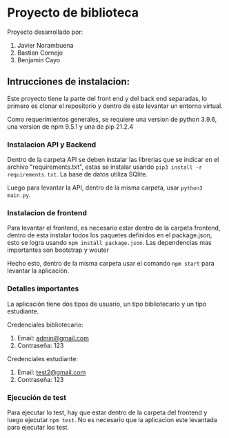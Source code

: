 # Proyecto de biblioteca

Proyecto desarrollado por:
1. Javier Norambuena
2. Bastian Cornejo
3. Benjamin Cayo


## Intrucciones de instalacion:
Este proyecto tiene la parte del front end y del back end separadas, 
lo primero es clonar el repositorio y dentro de este levantar un entorno virtual.

Como requerimientos generales, se requiere una version de python 3.9.6, una version de npm 9.5.1 y una de pip 21.2.4


### Instalacion API y Backend
Dentro de la carpeta API se deben instalar las librerias que se indicar en el archivo "requirements.txt",
estas se instalar usando ```pip3 install -r requirements.txt```. La base de datos utiliza SQlite.

Luego para levantar la API, dentro de la misma carpeta, usar ```python3 main.py```.


### Instalacion de frontend
Para levantar el frontend, es necesario estar dentro de la carpeta frontend, dentro de esta instalar todos los paquetes definidos en el package.json, esto se logra usando ```npm install package.json```. Las dependencias mas importantes son bootstrap y wouter

Hecho esto, dentro de la misma carpeta usar el comando ```npm start``` para levantar la aplicación.

### Detalles importantes
La aplicación tiene dos tipos de usuario, un tipo bibliotecario y un tipo estudiante.

Credenciales bibliotecario:
1. Email: admin@gmail.com
2. Contraseña: 123

Credenciales estudiante:
1. Email: test2@gmail.com
2. Contraseña: 123

### Ejecución de test
Para ejecutar lo test, hay que estar dentro de la carpeta del frontend y luego ejecutar ```npm test```. No es necesario que la aplicacion este levantada para ejecutar los test.

